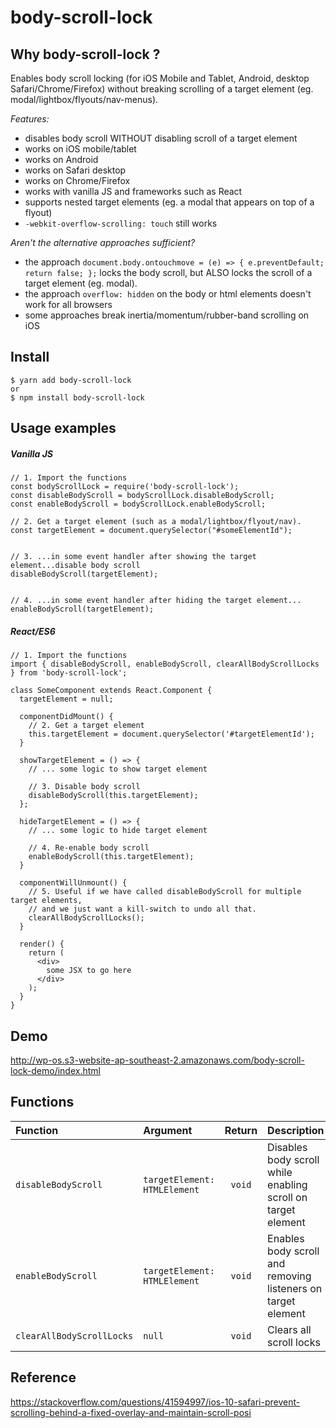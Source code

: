 # body-scroll-lock

## Why body-scroll-lock ?
Enables body scroll locking (for iOS Mobile and Tablet, Android, desktop Safari/Chrome/Firefox) without breaking scrolling of a target element (eg. modal/lightbox/flyouts/nav-menus).

*Features:*

- disables body scroll WITHOUT disabling scroll of a target element
- works on iOS mobile/tablet
- works on Android
- works on Safari desktop
- works on Chrome/Firefox 
- works with vanilla JS and frameworks such as React
- supports nested target elements (eg. a modal that appears on top of a flyout)
- `-webkit-overflow-scrolling: touch` still works

*Aren't the alternative approaches sufficient?*

- the approach `document.body.ontouchmove = (e) => { e.preventDefault; return false; };` locks the
body scroll, but ALSO locks the scroll of a target element (eg. modal).
- the approach `overflow: hidden` on the body or html elements doesn't work for all browsers
- some approaches break inertia/momentum/rubber-band scrolling on iOS

## Install

    $ yarn add body-scroll-lock
    or
    $ npm install body-scroll-lock



## Usage examples
##### Vanilla JS
    
    // 1. Import the functions
    const bodyScrollLock = require('body-scroll-lock');
    const disableBodyScroll = bodyScrollLock.disableBodyScroll;
    const enableBodyScroll = bodyScrollLock.enableBodyScroll;
      
    // 2. Get a target element (such as a modal/lightbox/flyout/nav). 
    const targetElement = document.querySelector("#someElementId");
      
      
    // 3. ...in some event handler after showing the target element...disable body scroll
    disableBodyScroll(targetElement);
     
     
    // 4. ...in some event handler after hiding the target element...
    enableBodyScroll(targetElement);
    
  
  
##### React/ES6

    // 1. Import the functions
    import { disableBodyScroll, enableBodyScroll, clearAllBodyScrollLocks } from 'body-scroll-lock';
      
    class SomeComponent extends React.Component {
      targetElement = null;
      
      componentDidMount() {
        // 2. Get a target element 
        this.targetElement = document.querySelector('#targetElementId');
      }
      
      showTargetElement = () => {
        // ... some logic to show target element
        
        // 3. Disable body scroll
        disableBodyScroll(this.targetElement);
      };
      
      hideTargetElement = () => {
        // ... some logic to hide target element
        
        // 4. Re-enable body scroll
        enableBodyScroll(this.targetElement);
      }
      
      componentWillUnmount() {
        // 5. Useful if we have called disableBodyScroll for multiple target elements,
        // and we just want a kill-switch to undo all that.
        clearAllBodyScrollLocks();
      }
    
      render() {   
        return (
          <div>
            some JSX to go here
          </div> 
        );
      }
    }

## Demo
http://wp-os.s3-website-ap-southeast-2.amazonaws.com/body-scroll-lock-demo/index.html

## Functions

| Function | Argument | Return | Description |   
| :--- | :--- | :---: | :--- |
| `disableBodyScroll` | `targetElement: HTMLElement` | `void` | Disables body scroll while enabling scroll on target element |
| `enableBodyScroll` | `targetElement: HTMLElement` | `void` | Enables body scroll and removing listeners on target element |
| `clearAllBodyScrollLocks` | `null` | `void` | Clears all scroll locks |
    
    
## Reference
https://stackoverflow.com/questions/41594997/ios-10-safari-prevent-scrolling-behind-a-fixed-overlay-and-maintain-scroll-posi

